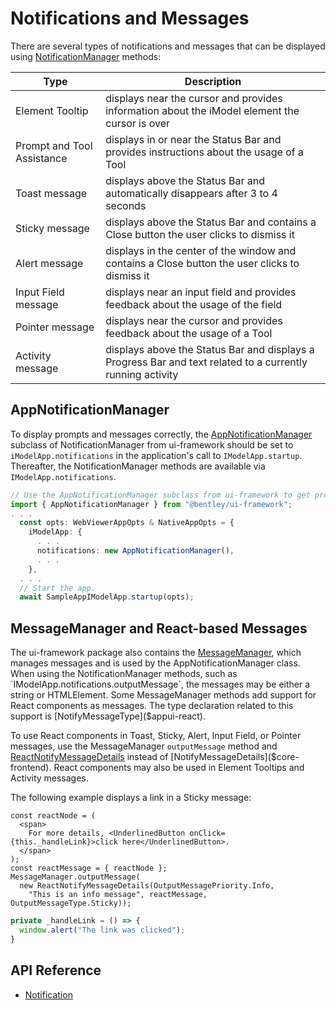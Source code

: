 # Notifications and Messages

There are several types of notifications and messages that can be displayed using [NotificationManager]($core-frontend) methods:

|Type|Description
|-----|-----
|Element Tooltip| displays near the cursor and provides information about the iModel element the cursor is over
|Prompt and Tool Assistance | displays in or near the Status Bar and provides instructions about the usage of a Tool
|Toast message| displays above the Status Bar and automatically disappears after 3 to 4 seconds
|Sticky message| displays above the Status Bar and contains a Close button the user clicks to dismiss it
|Alert message| displays in the center of the window and contains a Close button the user clicks to dismiss it
|Input Field message| displays near an input field and provides feedback about the usage of the field
|Pointer message| displays near the cursor and provides feedback about the usage of a Tool
|Activity message| displays above the Status Bar and displays a Progress Bar and text related to a currently running activity

## AppNotificationManager

To display prompts and messages correctly, the [AppNotificationManager]($appui-react) subclass of NotificationManager from ui-framework
should be set to `iModelApp.notifications` in the application's call to `IModelApp.startup`.
Thereafter, the NotificationManager methods are available via `IModelApp.notifications`.

```ts
// Use the AppNotificationManager subclass from ui-framework to get prompts and messages
import { AppNotificationManager } from "@bentley/ui-framework";
. . .
  const opts: WebViewerAppOpts & NativeAppOpts = {
    iModelApp: {
      . . .
      notifications: new AppNotificationManager(),
      . . .
    },
  . . .
  // Start the app.
  await SampleAppIModelApp.startup(opts);
```

## MessageManager and React-based Messages

The ui-framework package also contains the [MessageManager]($appui-react), which manages messages and is used by the AppNotificationManager class.
When using the NotificationManager methods, such as `IModelApp.notifications.outputMessage`, the messages may be either a string or HTMLElement.
Some MessageManager methods add support for React components as messages.
The type declaration related to this support is [NotifyMessageType]($appui-react).

To use React components in Toast, Sticky, Alert, Input Field, or Pointer messages, use the MessageManager `outputMessage` method and
[ReactNotifyMessageDetails]($appui-react) instead of [NotifyMessageDetails]($core-frontend).
React components may also be used in Element Tooltips and Activity messages.

The following example displays a link in a Sticky message:

```tsx
const reactNode = (
  <span>
    For more details, <UnderlinedButton onClick={this._handleLink}>click here</UnderlinedButton>.
  </span>
);
const reactMessage = { reactNode };
MessageManager.outputMessage(
  new ReactNotifyMessageDetails(OutputMessagePriority.Info,
    "This is an info message", reactMessage, OutputMessageType.Sticky));
```

```ts
private _handleLink = () => {
  window.alert("The link was clicked");
}
```

## API Reference

- [Notification]($appui-react:Notification)
